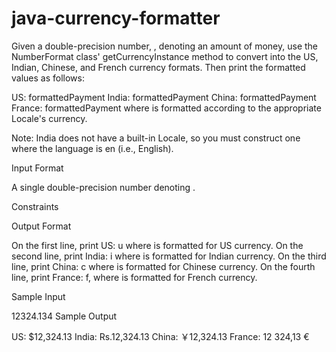 # java-currency-formatter
Given a double-precision number, , denoting an amount of money, use the NumberFormat class' getCurrencyInstance method to convert  into the US, Indian, Chinese, and French currency formats.
Then print the formatted values as follows:

US: formattedPayment
India: formattedPayment
China: formattedPayment
France: formattedPayment
where  is  formatted according to the appropriate Locale's currency.

Note: India does not have a built-in Locale, so you must construct one where the language is en (i.e., English).

Input Format

A single double-precision number denoting .

Constraints


Output Format

On the first line, print US: u where  is  formatted for US currency.
On the second line, print India: i where  is  formatted for Indian currency.
On the third line, print China: c where  is  formatted for Chinese currency.
On the fourth line, print France: f, where  is  formatted for French currency.

Sample Input

12324.134
Sample Output

US: $12,324.13
India: Rs.12,324.13
China: ￥12,324.13
France: 12 324,13 €
